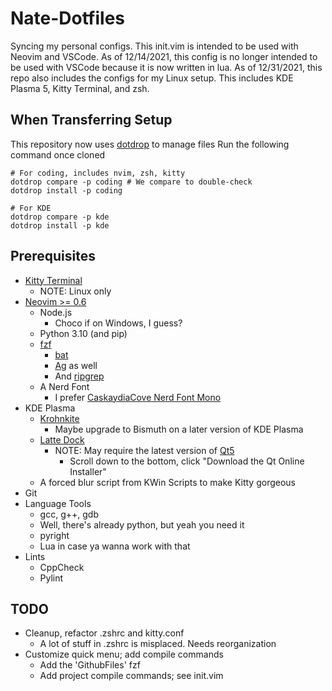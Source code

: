 # Nate-Dotfiles

Syncing my personal configs.
This init.vim is intended to be used with Neovim and VSCode.
As of 12/14/2021, this config is no longer intended to be used with
VSCode because it is now written in lua.
As of 12/31/2021, this repo also includes the configs for my Linux setup.
This includes KDE Plasma 5, Kitty Terminal, and zsh.

## When Transferring Setup
This repository now uses [dotdrop](https://github.com/deadc0de6/dotdrop) to manage files
Run the following command once cloned
```
# For coding, includes nvim, zsh, kitty
dotdrop compare -p coding # We compare to double-check
dotdrop install -p coding

# For KDE
dotdrop compare -p kde
dotdrop install -p kde
```

## Prerequisites

- [Kitty Terminal](https://sw.kovidgoyal.net/kitty/binary/)
  - NOTE: Linux only
- [Neovim >= 0.6](https://github.com/neovim/neovim)
  - Node.js
    - Choco if on Windows, I guess?
  - Python 3.10 (and pip)
  - [fzf](https://github.com/junegunn/fzf)
    - [bat](https://github.com/sharkdp/bat)
    - [Ag](https://github.com/ggreer/the_silver_searcher) as well
    - And [ripgrep](https://github.com/BurntSushi/ripgrep)
  - A Nerd Font
    - I prefer [CaskaydiaCove Nerd Font Mono](https://github.com/ryanoasis/nerd-fonts/releases/download/v2.1.0/CascadiaCode.zip)
- KDE Plasma
  - [Krohnkite](https://github.com/esjeon/krohnkite)
    - Maybe upgrade to Bismuth on a later version of KDE Plasma
  - [Latte Dock](https://github.com/KDE/latte-dock)
    - NOTE: May require the latest version of [Qt5](https://www.qt.io/download-open-source?hsCtaTracking=9f6a2170-a938-42df-a8e2-a9f0b1d6cdce%7C6cb0de4f-9bb5-4778-ab02-bfb62735f3e5)
      - Scroll down to the bottom, click "Download the Qt Online Installer"
  - A forced blur script from KWin Scripts to make Kitty gorgeous
- Git
- Language Tools
  - gcc, g++, gdb
  - Well, there's already python, but yeah you need it
  - pyright
  - Lua in case ya wanna work with that
- Lints
  - CppCheck
  - Pylint

## TODO

- Cleanup, refactor .zshrc and kitty.conf
  - A lot of stuff in .zshrc is misplaced. Needs reorganization
- Customize quick menu; add compile commands
  - Add the 'GithubFiles' fzf
  - Add project compile commands; see init.vim

